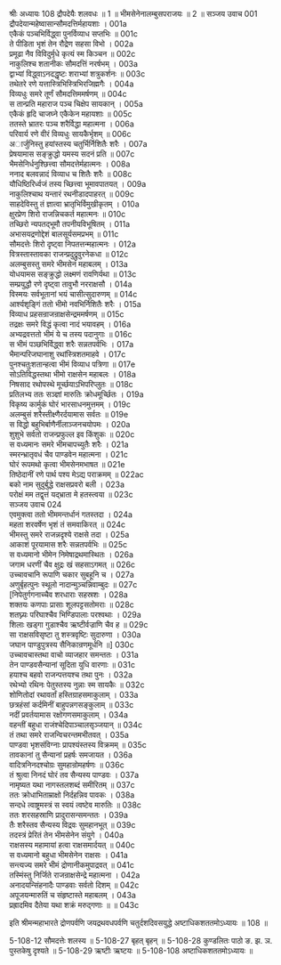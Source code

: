 श्रीः
अध्यायः 108
द्रौपदेयैः शलवधः ॥ 1 ॥ भीमसेनेनालम्बुसपराजयः ॥ 2 ॥
सञ्जय उवाच 	001  
द्रौपदेयान्महेष्वासान्सौमदत्तिर्महायशाः ।	001a  
एकैकं पञ्चभिर्विद्ध्वा पुनर्विव्याध सप्तभिः ॥	001c  
ते पीडिता भृशं तेन रौद्रेण सहसा विभो ।	002a  
प्रमूढा नैव विविदुर्मृधे कृत्यं स्म किञ्चन ॥	002c  
नाकुलिश्च शतानीकः सौमदत्तिं नरर्षभम् ।	003a  
द्वाभ्यां विद्ध्वाऽनदद्धृष्टः शराभ्यां शत्रुकर्शनः ॥	003c  
तथेतरे रणे यत्तास्त्रिभिस्त्रिभिरजिह्मगैः ।	004a  
विव्यधुः समरे तूर्णं सौमदत्तिममर्षणम् ॥	004c  
स तान्प्रति महाराज पञ्च चिक्षेप सायकान् ।	005a  
एकैकं हृदि चाजघ्ने एकैकेन महायशाः ॥	005c  
ततस्ते भ्रातरः पञ्च शरैर्विद्धा महात्मना ।	006a  
परिवार्य रणे वीरं विव्यधुः सायकैर्भृशम् ॥	006c  
अार्जुनिस्तु हयांस्तस्य चतुर्भिर्निशितैः शरैः ।	007a  
प्रेषयामास सङ्क्रुद्धो यमस्य सदनं प्रति ॥	007c  
भैमसेनिर्धनुश्छित्त्वा सौमदत्तेर्महात्मनः ।	008a  
ननाद बलवन्नादं विव्याध च शितैः शरैः ॥	008c  
यौधिष्ठिरिर्ध्वजं तस्य च्छित्त्वा भूमावपातयत् ।	009a  
नाकुलिश्चाथ यन्तारं रथनीडादपाहरत् ॥	009c  
साहदेविस्तु तं ज्ञात्वा भ्रातृभिर्विमुखीकृतम् ।	010a  
क्षुरप्रेण शिरो राजन्निचकर्त महात्मनः ॥	010c  
तच्छिरो न्यपतद्भूमौ तपनीयविभूषितम् ।	011a  
अभासयद्रणोद्देशं बालसूर्यसमप्रभम् ॥	011c  
सौमदत्तेः शिरो दृष्ट्वा निपतत्तन्महात्मनः ।	012a  
वित्रस्तास्तावका राजन्प्रदुद्रुवुरनेकधा ॥	012c  
अलम्बुसस्तु समरे भीमसेनं महाबलम् ।	013a  
योधयामस सङ्क्रुद्धो लक्ष्मणं रावणिर्यथा ॥	013c  
सम्प्रयुद्धौ रणे दृष्ट्वा तावुभौ नरराक्षसौ ।	014a  
विस्मयः सर्वभूतानां भयं चासीत्सुदारुणम् ॥	014c  
आर्श्यशृङ्गिं ततो भीमो नवभिर्निशितैः शरैः ।	015a  
विव्याध प्रहसन्राजन्राक्षसेन्द्रममर्षणम् ॥	015c  
तद्रक्षः समरे विद्धं कृत्वा नादं भयावहम् ।	016a  
अभ्यद्रवत्ततो भीमं ये च तस्य पदानुगाः ॥	016c  
स भीमं पञ्छभिर्विद्ध्वा शरैः सन्नतपर्वभिः ।	017a  
भैमान्परिजघानाशु रथांस्त्रिशतमाहवे ।	017c  
पुनश्चतुःशतान्हत्वा भीमं विव्याध पत्रिणा ॥	017e  
सोऽतिविद्धस्तथा भीमो राक्षसेन महाबलः ।	018a  
निषसाद रथोपस्थे मूर्च्छयाऽभिपरिप्लुतः ॥	018c  
प्रतिलभ्य ततः सञ्ज्ञां मारुतिः क्रोधमूर्च्छितः ।	019a  
विकृष्य कार्मुकं घोरं भारसाधनमुत्तमम् ।	019c  
अलम्बुसं शरैस्तीक्ष्णैरर्दयामास सर्वतः ॥	019e  
स विद्धो बहुभिर्बाणैर्नीलाञ्जनचयोपमः ।	020a  
शुशुभे सर्वतो राजन्प्रफुल्ल इव किंशुकः ॥	020c  
स वध्यमानः समरे भीमचापच्युतैः शरैः ।	021a  
स्मरन्भ्रातृवधं चैव पाण्डवेन महात्मना ।	021c  
घोरं रूपमथो कृत्वा भीमसेनमभाषत ॥	021e  
तिष्ठेदानीं रणे पार्थ पश्य मेऽद्य पराक्रमम् ॥	022ac  
बको नाम सुदुर्बुद्धे राक्षसप्रवरो बली ।	023a  
परोक्षं मम तद्वृत्तं यद्भ्राता मे हतस्त्वया ॥	023c  
सञ्जय उवाच 	024  
एवमुक्त्वा ततो भीममन्तर्धानं गतस्तदा ।	024a  
महता शरवर्षेण भृशं तं समवाकिरत् ॥	024c  
भीमस्तु समरे राजन्नदृश्ये राक्षसे तदा ।	025a  
आकाशं पूरयामास शरैः सन्नतपर्वभिः ॥	025c  
स वध्यमानो भीमेन निमेषाद्रथमास्थितः ।	026a  
जगाम धरणीं चैव क्षुद्रः खं सहसाऽगमत् ॥	026c  
उच्चावचानि रूपाणि चकार सुबहूनि च ।	027a  
अणुर्बृहत्पुनः स्थूलो नादान्मुञ्चन्निवाम्बुदः ॥	027c  
[निपेतुर्गगनाच्चैव शरधाराः सहस्रशः ।	028a  
शक्तयः कणपाः प्रासाः शूलपट्टसतोमराः ॥	028c  
शतघ्न्यः परिघाश्चैव भिण्डिपालाः परश्वथाः ।	029a  
शिलाः खड्गा गुडाश्चैव ऋष्टीर्वज्राणि चैव ह ॥	029c  
सा राक्षसविसृष्टा तु शस्त्रवृष्टिः सुदारुणा ।	030a  
जघान पाण्डुपुत्रस्य सैनिकान्रणमूर्धनि ॥]	030c  
उच्चावचास्तथा वाचो व्याजहार समन्ततः ।	031a  
तेन पाण्डवसैन्यानां सूदिता युधि वारणाः ॥	031c  
हयाश्च बहवो राजन्पत्तयश्च तथा पुनः ।	032a  
रथेभ्यो रथिनः पेतुस्तस्य नुन्नाः स्म सायकैः ॥	032c  
शोणितोदां रथावर्तां हस्तिग्राहसमाकुलाम् ।	033a  
छत्रहंसां कर्दमिनीं बाहुपन्नगसङ्कुलाम् ॥	033c  
नदीं प्रवर्तयामास रक्षोगणसमाकुलाम् ।	034a  
वहन्तीं बहुधा राजंश्चेदिपाञ्चालसृञ्जयान् ॥	034c  
तं तथा समरे राजन्विचरन्तमभीतवत् ।	035a  
पाण्डवा भृशसंविग्नाः प्रापश्यंस्तस्य विक्रमम् ॥	035c  
तावकानां तु सैन्यानां प्रहर्षः समजायत ।	036a  
वादित्रनिनदश्चोग्रः सुमहान्रोमहर्षणः ॥	036c  
तं श्रुत्वा निनदं घोरं तव सैन्यस्य पाण्डवः ।	037a  
नामृष्यत यथा नागस्तलशब्दं समीरितम् ॥	037c  
ततः क्रोधाभिताम्राक्षो निर्दहन्निव पावकः ।	038a  
सन्दधे त्वाष्ट्रमस्त्रं स स्वयं त्वष्टेव मारुतिः ॥	038c  
ततः शरसहस्राणि प्रादुरासन्समन्ततः ।	039a  
तैः शरैस्तव सैन्यस्य विद्रवः सुमहानभूत् ॥	039c  
तदस्त्रं प्रेरितं तेन भीमसेनेन संयुगे ।	040a  
राक्षसस्य महामायां हत्वा राक्षसमार्दयत् ॥	040c  
स वध्यमानो बहुधा भीमसेनेन राक्षसः ।	041a  
सन्त्यज्य समरे भीमं द्रोणानीकमुपाद्रवत् ॥	041c  
तस्मिंस्तु निर्जिते राजन्राक्षसेन्द्रे महात्मना ।	042a  
अनादयन्सिंहनादैः पाण्डवाः सर्वतो दिशम् ॥	042c  
अपूजयन्मारुतिं च संहृष्टास्ते महाबलम् ।	043a  
प्रह्रादमिव दैतेया यथा शक्रं मरुद्गणाः ॥ ॥	043c  

इति श्रीमन्महाभारते द्रोणपर्वणि जयद्रथवधपर्वणि चतुर्दशदिवसयुद्धे अष्टाधिकशततमोऽध्यायः ॥ 108 ॥

5-108-12 सौमदत्तेः शलस्य ॥ 5-108-27 बृहत् बृहन् ॥ 5-108-28 कुण्डलितः पाठो ङ. झ. ञ. पुस्तकेषु दृश्यते ॥ 5-108-29 ऋष्टीः ऋष्टयः ॥ 5-108-108 अष्टाधिकशततमोऽध्यायः ॥
